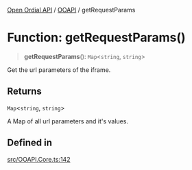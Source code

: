 [Open Ordial API](../../README.md) / [OOAPI](../README.md) / getRequestParams

# Function: getRequestParams()

> **getRequestParams**(): `Map`\<`string`, `string`\>

Get the url parameters of the iframe.

## Returns

`Map`\<`string`, `string`\>

A Map of all url parameters and it's values.

## Defined in

[src/OOAPI.Core.ts:142](https://github.com/open-ordinal/open-ordinal-api/blob/88ef2e4467b13c07bb5a3ef3483343248c1aa38d/src/OOAPI.Core.ts#L142)
